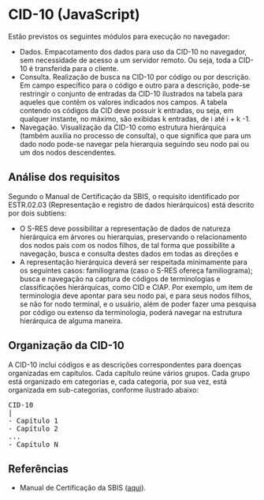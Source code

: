 # CID-10 (JavaScript)

Estão previstos os seguintes módulos para execução no navegador: 

- Dados. Empacotamento dos dados para uso da CID-10 no navegador, sem necessidade de acesso a um servidor remoto. Ou seja, toda a CID-10 é transferida para o cliente. 
- Consulta. Realização de busca na CID-10 por código ou por descrição. Em campo específico para o código e outro para a descrição, pode-se restringir o conjunto de entradas da CID-10 ilustrados na tabela para aqueles que contêm os valores indicados nos campos. A tabela contendo os códigos da CID deve possuir k entradas, ou seja, em qualquer instante, no máximo, são exibidas k entradas, de i até i + k -1.
- Navegação. Visualização da CID-10 como estrutura hierárquica (também auxilia no processo de consulta), o que significa que para um dado nodo pode-se navegar pela hierarquia seguindo seu nodo pai ou um dos nodos descendentes.

## Análise dos requisitos

Segundo o Manual de Certificação da SBIS, o requisito identificado por ESTR.02.03 (Representação e registro de dados hierárquicos) está descrito por dois subtiens: 
- O S-RES deve possibilitar a representação de dados de natureza hierárquica em árvores ou hierarquias, preservando o relacionamento dos nodos pais com os nodos filhos, de tal forma que possibilite a navegação, busca e consulta destes dados em todas as direções e 
- A representação hierárquica deverá ser respeitada minimamente para os seguintes casos: familiograma (caso o S-RES ofereça familiograma); busca e navegação na captura de códigos de terminologias e classificações hierárquicas, como CID e CIAP. Por exemplo, um item de terminologia deve apontar para seu nodo pai, e para seus nodos filhos, se não for nodo terminal, e o usuário, além de poder fazer uma pesquisa por código ou extenso da terminologia, poderá navegar na estrutura hierárquica de alguma maneira.

## Organização da CID-10
A CID-10 inclui códigos e as descrições correspondentes para doenças organizadas em capítulos. Cada capítulo reúne vários grupos. Cada grupo está organizado em categorias e, cada categoria, por sua vez, está organizada em sub-categorias, conforme ilustrado abaixo:
<pre>
CID-10
|
- Capítulo 1
- Capítulo 2
...
- Capítulo N
</pre>

## Referências
- Manual de Certificação da SBIS ([aqui](http://sbis.org.br/certificacao-sbis)).
